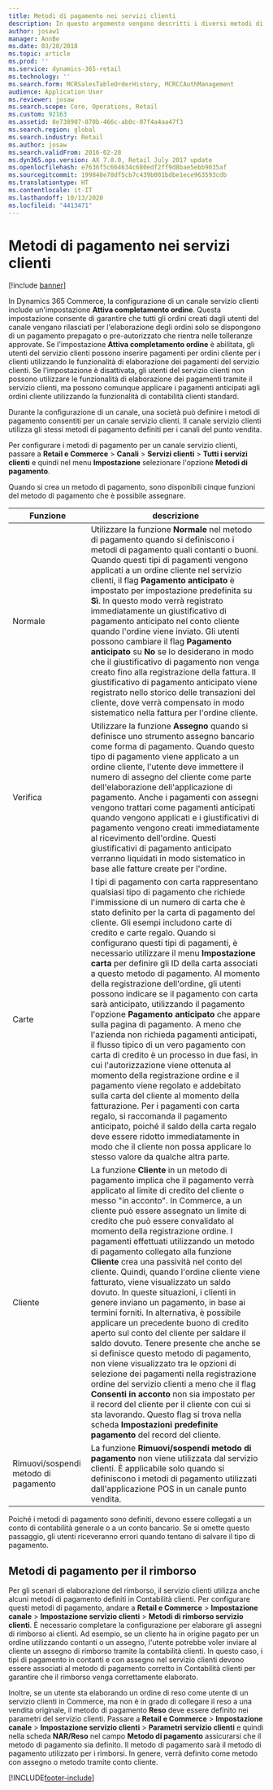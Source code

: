 ```yaml
---
title: Metodi di pagamento nei servizi clienti
description: In questo argomento vengono descritti i diversi metodi di pagamento che è possibile utilizzare in un servizio clienti Dynamics 365 Commerce.
author: josaw1
manager: AnnBe
ms.date: 03/28/2018
ms.topic: article
ms.prod: ''
ms.service: dynamics-365-retail
ms.technology: ''
ms.search.form: MCRSalesTableOrderHistory, MCRCCAuthManagement
audience: Application User
ms.reviewer: josaw
ms.search.scope: Core, Operations, Retail
ms.custom: 92163
ms.assetid: 8e738907-870b-466c-ab0c-07f4a4aa47f3
ms.search.region: global
ms.search.industry: Retail
ms.author: josaw
ms.search.validFrom: 2016-02-28
ms.dyn365.ops.version: AX 7.0.0, Retail July 2017 update
ms.openlocfilehash: e7636f5c664634c680edf2ff9d8bae5ebb9035af
ms.sourcegitcommit: 199848e78df5cb7c439b001bdbe1ece963593cdb
ms.translationtype: HT
ms.contentlocale: it-IT
ms.lasthandoff: 10/13/2020
ms.locfileid: "4413471"
---
```

# <a name="payment-methods-in-call-centers"></a>Metodi di pagamento nei servizi clienti

[!include [banner](includes/banner.md)]

In Dynamics 365 Commerce, la configurazione di un canale servizio clienti include un'impostazione **Attiva completamento ordine**. Questa impostazione consente di garantire che tutti gli ordini creati dagli utenti del canale vengano rilasciati per l'elaborazione degli ordini solo se dispongono di un pagamento prepagato o pre-autorizzato che rientra nelle tolleranze approvate. Se l'impostazione **Attiva completamento ordine** è abilitata, gli utenti del servizio clienti possono inserire pagamenti per ordini cliente per i clienti utilizzando le funzionalità di elaborazione dei pagamenti del servizio clienti. Se l'impostazione è disattivata, gli utenti del servizio clienti non possono utilizzare le funzionalità di elaborazione dei pagamenti tramite il servizio clienti, ma possono comunque applicare i pagamenti anticipati agli ordini cliente utilizzando la funzionalità di contabilità clienti standard.

Durante la configurazione di un canale, una società può definire i metodi di pagamento consentiti per un canale servizio clienti. Il canale servizio clienti utilizza gli stessi metodi di pagamento definiti per i canali del punto vendita.

Per configurare i metodi di pagamento per un canale servizio clienti, passare a **Retail e Commerce** \> **Canali** \> **Servizi clienti** \> **Tutti i servizi clienti** e quindi nel menu **Impostazione** selezionare l'opzione **Metodi di pagamento**.

Quando si crea un metodo di pagamento, sono disponibili cinque funzioni del metodo di pagamento che è possibile assegnare.

| Funzione            | descrizione |
|---------------------|-------------|
| Normale              | Utilizzare la funzione **Normale** nel metodo di pagamento quando si definiscono i metodi di pagamento quali contanti o buoni. Quando questi tipi di pagamenti vengono applicati a un ordine cliente nel servizio clienti, il flag **Pagamento anticipato** è impostato per impostazione predefinita su **Sì**. In questo modo verrà registrato immediatamente un giustificativo di pagamento anticipato nel conto cliente quando l'ordine viene inviato. Gli utenti possono cambiare il flag **Pagamento anticipato** su **No** se lo desiderano in modo che il giustificativo di pagamento non venga creato fino alla registrazione della fattura. Il giustificativo di pagamento anticipato viene registrato nello storico delle transazioni del cliente, dove verrà compensato in modo sistematico nella fattura per l'ordine cliente. |
| Verifica               | Utilizzare la funzione **Assegno** quando si definisce uno strumento assegno bancario come forma di pagamento. Quando questo tipo di pagamento viene applicato a un ordine cliente, l'utente deve immettere il numero di assegno del cliente come parte dell'elaborazione dell'applicazione di pagamento. Anche i pagamenti con assegni vengono trattari come pagamenti anticipati quando vengono applicati e i giustificativi di pagamento vengono creati immediatamente al ricevimento dell'ordine. Questi giustificativi di pagamento anticipato verranno liquidati in modo sistematico in base alle fatture create per l'ordine. |
| Carte               | I tipi di pagamento con carta rappresentano qualsiasi tipo di pagamento che richiede l'immissione di un numero di carta che è stato definito per la carta di pagamento del cliente. Gli esempi includono carte di credito e carte regalo. Quando si configurano questi tipi di pagamenti, è necessario utilizzare il menu **Impostazione carta** per definire gli ID della carta associati a questo metodo di pagamento. Al momento della registrazione dell'ordine, gli utenti possono indicare se il pagamento con carta sarà anticipato, utilizzando il pagamento l'opzione **Pagamento anticipato** che appare sulla pagina di pagamento. A meno che l'azienda non richieda pagamenti anticipati, il flusso tipico di un vero pagamento con carta di credito è un processo in due fasi, in cui l'autorizzazione viene ottenuta al momento della registrazione ordine e il pagamento viene regolato e addebitato sulla carta del cliente al momento della fatturazione. Per i pagamenti con carta regalo, si raccomanda il pagamento anticipato, poiché il saldo della carta regalo deve essere ridotto immediatamente in modo che il cliente non possa applicare lo stesso valore da qualche altra parte. |
| Cliente            | La funzione **Cliente** in un metodo di pagamento implica che il pagamento verrà applicato al limite di credito del cliente o messo "in acconto". In Commerce, a un cliente può essere assegnato un limite di credito che può essere convalidato al momento della registrazione ordine. I pagamenti effettuati utilizzando un metodo di pagamento collegato alla funzione **Cliente** crea una passività nel conto del cliente. Quindi, quando l'ordine cliente viene fatturato, viene visualizzato un saldo dovuto. In queste situazioni, i clienti in genere inviano un pagamento, in base ai termini forniti. In alternativa, è possibile applicare un precedente buono di credito aperto sul conto del cliente per saldare il saldo dovuto. Tenere presente che anche se si definisce questo metodo di pagamento, non viene visualizzato tra le opzioni di selezione dei pagamenti nella registrazione ordine del servizio clienti a meno che il flag **Consenti in acconto** non sia impostato per il record del cliente per il cliente con cui si sta lavorando. Questo flag si trova nella scheda **Impostazioni predefinite pagamento** del record del cliente. |
| Rimuovi/sospendi metodo di pagamento | La funzione **Rimuovi/sospendi metodo di pagamento** non viene utilizzata dal servizio clienti. È applicabile solo quando si definiscono i metodi di pagamento utilizzati dall'applicazione POS in un canale punto vendita. |

Poiché i metodi di pagamento sono definiti, devono essere collegati a un conto di contabilità generale o a un conto bancario. Se si omette questo passaggio, gli utenti riceveranno errori quando tentano di salvare il tipo di pagamento.

## <a name="refund-payment-methods"></a>Metodi di pagamento per il rimborso

Per gli scenari di elaborazione del rimborso, il servizio clienti utilizza anche alcuni metodi di pagamento definiti in Contabilità clienti. Per configurare questi metodi di pagamento, andare a **Retail e Commerce** \> **Impostazione canale** \> **Impostazione servizio clienti** \> **Metodi di rimborso servizio clienti**. È necessario completare la configurazione per elaborare gli assegni di rimborso ai clienti. Ad esempio, se un cliente ha in origine pagato per un ordine utilizzando contanti o un assegno, l'utente potrebbe voler inviare al cliente un assegno di rimborso tramite la contabilità clienti. In questo caso, i tipi di pagamento in contanti e con assegno nel servizio clienti devono essere associati al metodo di pagamento corretto in Contabilità clienti per garantire che il rimborso venga correttamente elaborato.

Inoltre, se un utente sta elaborando un ordine di reso come utente di un servizio clienti in Commerce, ma non è in grado di collegare il reso a una vendita originale, il metodo di pagamento **Reso** deve essere definito nei parametri del servizio clienti. Passare a **Retail e Commerce** \> **Impostazione canale** \> **Impostazione servizio clienti** \> **Parametri servizio clienti** e quindi nella scheda **NAR/Reso** nel campo **Metodo di pagamento** assicurarsi che il metodo di pagamento sia definito. Il metodo di pagamento sarà il metodo di pagamento utilizzato per i rimborsi. In genere, verrà definito come metodo con assegno o metodo tramite conto cliente.


[!INCLUDE[footer-include](../includes/footer-banner.md)]